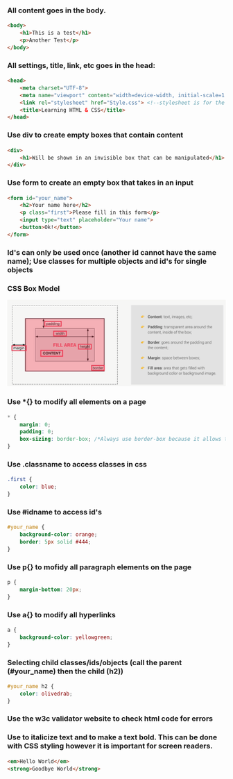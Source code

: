 ### All content goes in the body.

```Html
<body>
    <h1>This is a test</h1>
    <p>Another Test</p>
</body>
```

### All settings, title, link, etc goes in the head:

```Html
<head>
    <meta charset="UTF-8">
    <meta name="viewport" content="width=device-width, initial-scale=1.0">
    <link rel="stylesheet" href="Style.css"> <!--stylesheet is for the css settings created for the web page.-->
    <title>Learning HTML & CSS</title>
</head>
```

### Use div to create empty boxes that contain content

```Html
<div>
    <h1>Will be shown in an invisible box that can be manipulated</h1>
</div>
```

### Use form to create an empty box that takes in an input

```Html
<form id="your_name">
    <h2>Your name here</h2>
    <p class="first">Please fill in this form</p>
    <input type="text" placeholder="Your name">
    <button>Ok!</button>
</form>
```

### Id's can only be used once (another id cannot have the same name); Use classes for multiple objects and id's for single objects

### CSS Box Model

![alt text](CSS_Box_Model.PNG)

### Use \*{} to modify all elements on a page

```CSS
* {
    margin: 0;
    padding: 0;
    box-sizing: border-box; /*Always use border-box because it allows the width to be unaffected by padding*/
}
```

### Use .classname to access classes in css

```CSS
.first {
    color: blue;
}
```

### Use #idname to access id's

```CSS
#your_name {
    background-color: orange;
    border: 5px solid #444;
}
```

### Use p{} to mofidy all paragraph elements on the page

```CSS
p {
    margin-bottom: 20px;
}
```

### Use a{} to modify all hyperlinks

```CSS
a {
    background-color: yellowgreen;
}
```

### Selecting child classes/ids/objects (call the parent (#your_name) then the child (h2))

```CSS
#your_name h2 {
    color: olivedrab;
}
```

### Use the w3c validator website to check html code for errors

### Use <!--<em>Text Here</em>--> to italicize text and <!--<strong>Text Here</strong>--> to make a text bold. This can be done with CSS styling however it is important for screen readers.

```Html
<em>Hello World</em>
<strong>Goodbye World</strong>
```
